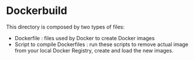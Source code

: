 # Dockerbuild

This directory is composed by two types of files:
- Dockerfile : files used by Docker to create Docker images
- Script to compile Dockerfiles : run these scripts to remove actual image from your local Docker Registry, create and load the new images.


